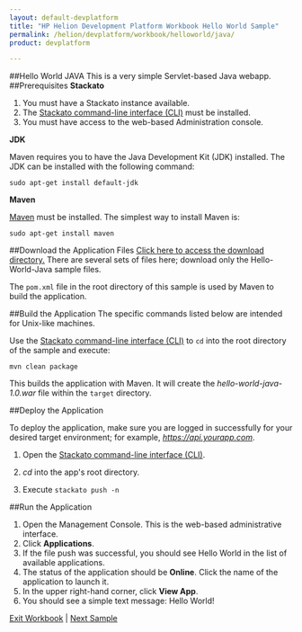 ```yaml
---
layout: default-devplatform
title: "HP Helion Development Platform Workbook Hello World Sample"
permalink: /helion/devplatform/workbook/helloworld/java/
product: devplatform

---
```

##Hello World JAVA
This is a very simple Servlet-based Java webapp.
##Prerequisites
**Stackato**

1. You must have a Stackato instance available. 
2. The  [Stackato command-line interface (CLI)](http://docs.stackato.com/user/client/index.html#client) must be installed. 
3. You must have access to the web-based Administration console.

**JDK**

Maven requires you to have the Java Development Kit (JDK) installed. The JDK can be installed with the following command:

	sudo apt-get install default-jdk

**Maven**

[Maven](http://maven.apache.org/ "Maven") must be installed. 
The simplest way to install Maven is:

	sudo apt-get install maven 

##Download the Application Files
[Click here to access the download directory.](https://gitlab.gozer.hpcloud.net/developer-experience/sampleapps) There are several sets of files here; download only the Hello-World-Java sample files. 

The `pom.xml` file in the root directory of this sample is used by Maven to build the application. 
 
##Build the Application
The specific commands listed below are intended for Unix-like machines.

Use the [Stackato command-line interface (CLI)](http://docs.stackato.com/user/client/index.html#client) to `cd` into the root directory of the sample and execute:

	mvn clean package

This builds the application with Maven. It will create the *hello-world-java-1.0.war* file within the `target` directory. 

##Deploy the Application

To deploy the application, make sure you are logged in successfully for your desired target environment; for example, *https://api.yourapp.com*.

1. Open the  [Stackato command-line interface (CLI)](http://docs.stackato.com/user/client/index.html#client).

2. *cd* into the app's root directory.
3. Execute `stackato push -n` 

##Run the Application

1. Open the Management Console. This is the web-based administrative interface.
2. Click **Applications**.
3. If the file push was successful, you should see Hello World in the list of available applications. 
4. The status of the application should be **Online**. Click the name of the application to launch it. 
5. In the upper right-hand corner, click **View App**.
6. You should see a simple text message: Hello World!
	

[Exit Workbook](/helion/devplatform/) | [Next Sample](/helion/devplatform/workbook/database/java/)